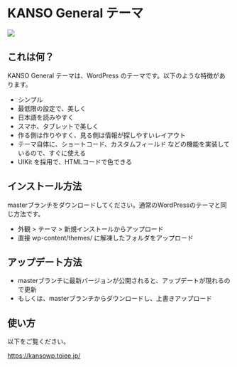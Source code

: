 # KANSO General テーマ

![](https://github.com/toiee-lab/kanso-general/raw/master/screenshot.jpg)

## これは何？

KANSO General テーマは、WordPress のテーマです。以下のような特徴があります。

- シンプル
- 最低限の設定で、美しく
- 日本語を読みやすく
- スマホ、タブレットで美しく
- 作る側は作りやすく、見る側は情報が探しやすいレイアウト
- テーマ自体に、ショートコード、カスタムフィールド などの機能を実装しているので、すぐに使える
- UIKit を採用で、HTMLコードで色できる

## インストール方法

masterブランチをダウンロードしてください。通常のWordPressのテーマと同じ方法です。

- 外観 > テーマ > 新規インストールからアップロード
- 直接 wp-content/themes/ に解凍したフォルダをアップロード

## アップデート方法

- masterブランチに最新バージョンが公開されると、アップデートが現れるので更新
- もしくは、masterブランチからダウンロードし、上書きアップロード


## 使い方

以下をご覧ください。

<https://kansowp.toiee.jp/>

